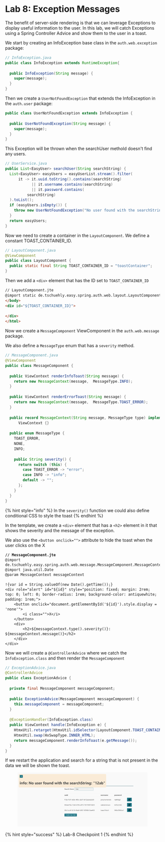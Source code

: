 # Lab 8: Exception Messages

The benefit of server-side rendering is that we can leverage Exceptions to display useful information to the user. In this lab, we will catch Exceptions using a Spring Controller Advice and show them to the user in a toast.

We start by creating an InfoException base class in the `auth.web.exception` package:

```java
// InfoException.java
public class InfoException extends RuntimeException{

  public InfoException(String message) {
    super(message);
  }
}
```

Then we create a `UserNotFoundException` that extends the InfoException in the `auth.user` package:

```java
public class UserNotFoundException extends InfoException {

  public UserNotFoundException(String message) {
    super(message);
  }
}
```

This Exception will be thrown when the searchUser methold doesn't find any users.

```java
// UserService.java
public List<EasyUser> searchUser(String searchString) {
  List<EasyUser> easyUsers = easyUserList.stream().filter(
      it -> it.uuid.toString().contains(searchString)
            || it.username.contains(searchString)
            || it.password.contains(
          searchString)
  ).toList();
  if (easyUsers.isEmpty()) {
    throw new UserNotFoundException("No user found with the searchString: \"" + searchString + "\"");
  }
  return easyUsers;
}
```

Now we need to create a container in the `LayoutComponent`. We define a constant TOAST\_CONTAINER\_ID.

```java
// LayoutComponent.java
@ViewComponent
public class LayoutComponent {
  public static final String TOAST_CONTAINER_ID = "toastContainer";
}
```

Then we add a `<div>` element that has the ID set to `TOAST_CONTAINER_ID`&#x20;

```html
// LayoutComponent.jte
@import static de.tschuehly.easy.spring.auth.web.layout.LayoutComponent.TOAST_CONTAINER_ID
</body>
<div id="${TOAST_CONTAINER_ID}">

</div>
</html>
```

Now we create a `MessageComponent` ViewComponent in the `auth.web.message` package.

We also define a `MessageType` enum that has a `severity` method.

```java
// MessageComponent.java
@ViewComponent
public class MessageComponent {

  public ViewContext renderInfoToast(String message) {
    return new MessageContext(message,  MessageType.INFO);
  }

  public ViewContext renderErrorToast(String message) {
    return new MessageContext(message,  MessageType.TOAST_ERROR);
  }

  public record MessageContext(String message, MessageType type) implements
      ViewContext {}

  public enum MessageType {
    TOAST_ERROR,
    NONE,
    INFO;

    public String severity() {
      return switch (this) {
        case TOAST_ERROR -> "error";
        case INFO -> "info";
        default -> "";
      };
    }
  }
}
```

{% hint style="info" %}
In the `severity()` function we could also define conditional CSS to style the toast
{% endhint %}

In the template, we create a `<div>` element that has a `<h2>` element in it that shows the severity and the message of the exception.

We also use the `<button onclick="">` attribute to hide the toast when the user clicks on the X

<pre class="language-html"><code class="lang-html"><strong>// MessageComponent.jte
</strong>@import de.tschuehly.easy.spring.auth.web.message.MessageComponent.MessageContext
@import java.util.Date
@param MessageContext messageContext

!{var id = String.valueOf(new Date().getTime());}
&#x3C;div role="alert" id="${id}" style="position: fixed; margin: 2rem; top: 0; left: 0; border-radius: 1rem; background-color: antiquewhite; padding: 1rem;">
    &#x3C;button onclick="document.getElementById('${id}').style.display = 'none'">
        &#x3C;i class="">X&#x3C;/i>
    &#x3C;/button>
    &#x3C;div>
        &#x3C;h2>${messageContext.type().severity()}: ${messageContext.message()}&#x3C;/h2>
    &#x3C;/div>
&#x3C;/div>
</code></pre>

Now we will create a `@ControllerAdvice` where we catch the `InfoException.class` and then render the `MessageComponent`

```java
// ExceptionAdvice.java
@ControllerAdvice
public class ExceptionAdvice {

  private final MessageComponent messageComponent;

  public ExceptionAdvice(MessageComponent messageComponent) {
    this.messageComponent = messageComponent;
  }

  @ExceptionHandler(InfoException.class)
  public ViewContext handle(InfoException e) {
    HtmxUtil.retarget(HtmxUtil.idSelector(LayoutComponent.TOAST_CONTAINER_ID));
    HtmxUtil.swap(HxSwapType.INNER_HTML);
    return messageComponent.renderInfoToast(e.getMessage());
  }
}
```

If we restart the application and search for a string that is not present in the data we will be shown the toast.

<figure><img src=".gitbook/assets/image (2) (1).png" alt=""><figcaption></figcaption></figure>

{% hint style="success" %}
Lab-8 Checkpoint 1
{% endhint %}

